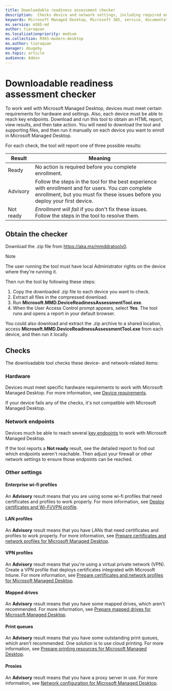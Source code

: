 ```yaml
---
title: Downloadable readiness assessment checker
description:  Checks device and network settings, including required endpoints
keywords: Microsoft Managed Desktop, Microsoft 365, service, documentation
ms.service: m365-md
author: tiaraquan
ms.localizationpriority: medium
ms.collection: M365-modern-desktop
ms.author: tiaraquan
manager: dougeby
ms.topic: article
audience: Admin
---
```



# Downloadable readiness assessment checker

To work well with Microsoft Managed Desktop, devices must meet certain requirements for hardware and settings. Also, each device must be able to reach key endpoints. Download and run this tool to obtain an HTML report, view results, and then take action. You will need to download the tool and supporting files, and then run it manually on each device you want to enroll in Microsoft Managed Desktop.

For each check, the tool will report one of three possible results:


|Result  |Meaning  |
|---------|---------|
|Ready     | No action is required before you complete enrollment.        |
|Advisory    | Follow the steps in the tool for the best experience with enrollment and for users. You *can* complete enrollment, but you must fix these issues before you deploy your first device.        |
|Not ready | *Enrollment will fail* if you don't fix these issues. Follow the steps in the tool to resolve them.        |

## Obtain the checker

Download the .zip file from https://aka.ms/mmddratoolv0.

> [!NOTE]
> The user running the tool must have local Administrator rights on the device where they're running it.

 Then run the tool by following these steps:

1. Copy the downloaded .zip file to each device you want to check.
2. Extract all files in the compressed download.
3. Run **Microsoft.MMD.DeviceReadinessAssessmentTool.exe**.
4. When the User Access Control prompt appears, select **Yes**. The tool runs and opens a report in your default browser.

You could also download and extract the .zip archive to a shared location, access **Microsoft.MMD.DeviceReadinessAssessmentTool.exe** from each device, and then run it locally.


## Checks

The downloadable tool checks these device- and network-related items:

### Hardware

Devices must meet specific hardware requirements to work with Microsoft Managed Desktop. For more information, see [Device requirements](../service-description/device-list.md).

If your device fails any of the checks, it's not compatible with Microsoft Managed Desktop.

### Network endpoints

Devices much be able to reach several [key endpoints](network.md) to work with Microsoft Managed Desktop.

If the tool reports a **Not ready** result, see the detailed report to find out which endpoints weren't reachable. Then adjust your firewall or other network settings to ensure those endpoints can be reached.

### Other settings

#### Enterprise wi-fi profiles

An **Advisory** result means that you are using some wi-fi profiles that need certificates and profiles to work properly. For more information, see [Deploy certificates and Wi-Fi/VPN profile](certs-wifi-lan.md#deploy-certificates-and-wi-fivpn-profile).

#### LAN profiles

An **Advisory** result means that you have LANs that need certificates and profiles to work properly. For more information, see [Prepare certificates and network profiles for Microsoft Managed Desktop](certs-wifi-lan.md).

#### VPN profiles

An **Advisory** result means that you're using a virtual private network (VPN). Create a VPN profile that deploys certificates integrated with Microsoft Intune. For more information, see [Prepare certificates and network profiles for Microsoft Managed Desktop](certs-wifi-lan.md).

#### Mapped drives

An **Advisory** result means that you have some mapped drives, which aren't recommended. For more information, see [Prepare mapped drives for Microsoft Managed Desktop](mapped-drives.md).

#### Print queues

An **Advisory** result means that you have some outstanding print queues, which aren't recommended. One solution is to use cloud printing. For more information, see [Prepare printing resources for Microsoft Managed Desktop](printing.md).

#### Proxies

An **Advisory** result means that you have a proxy server in use. For more information, see [Network configuration for Microsoft Managed Desktop](network.md).

